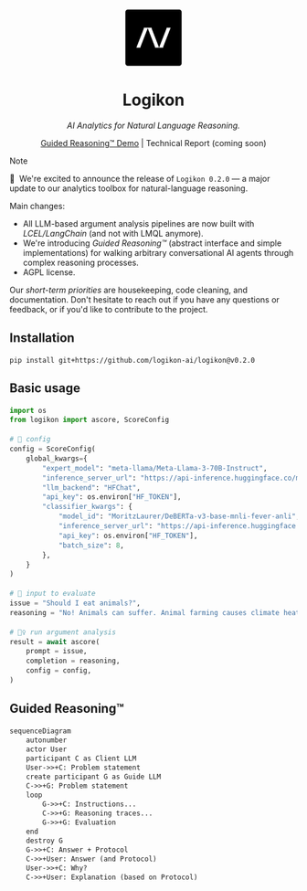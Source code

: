 
<div align="center">

<img src="./docs/logo_logikon_notext_withborder.png" alt="Logikon Logo" width=100></img>

# Logikon

*AI Analytics for Natural Language Reasoning.*

[Guided Reasoning™️ Demo](https://huggingface.co/spaces/logikon/benjamin-chat) | Technical Report (coming soon)

</div>

> [!NOTE]
> 🎉&nbsp; We're excited to announce the release of `Logikon 0.2.0` –– a major update to our analytics toolbox for natural-language reasoning. 

Main changes: 

* All LLM-based argument analysis pipelines are now built with _LCEL/LangChain_ (and not with LMQL anymore).
* We're introducing _Guided Reasoning™️_ (abstract interface and simple implementations) for walking arbitrary conversational AI agents through complex reasoning processes.
* AGPL license.

Our *short-term priorities* are housekeeping, code cleaning, and documentation. Don't hesitate to reach out if you have any questions or feedback, or if you'd like to contribute to the project.


## Installation 

```
pip install git+https://github.com/logikon-ai/logikon@v0.2.0
```

## Basic usage

```python
import os
from logikon import ascore, ScoreConfig

# 🔧 config 
config = ScoreConfig(
    global_kwargs={
        "expert_model": "meta-llama/Meta-Llama-3-70B-Instruct",
        "inference_server_url": "https://api-inference.huggingface.co/models/meta-llama/Meta-Llama-3-70B-Instruct",
        "llm_backend": "HFChat",
        "api_key": os.environ["HF_TOKEN"],
        "classifier_kwargs": {
            "model_id": "MoritzLaurer/DeBERTa-v3-base-mnli-fever-anli",
            "inference_server_url": "https://api-inference.huggingface.co/models/MoritzLaurer/DeBERTa-v3-base-mnli-fever-anli",
            "api_key": os.environ["HF_TOKEN"],
            "batch_size": 8,
        },
    }
)

# 📝 input to evaluate
issue = "Should I eat animals?",
reasoning = "No! Animals can suffer. Animal farming causes climate heating. Meat is not healthy.",

# 🏃‍♀️ run argument analysis
result = await ascore(
    prompt = issue,
    completion = reasoning,
    config = config,
)
```

## Guided Reasoning™️

```mermaid
sequenceDiagram
    autonumber
    actor User
    participant C as Client LLM
    User->>+C: Problem statement
    create participant G as Guide LLM
    C->>+G: Problem statement
    loop 
        G->>+C: Instructions...
        C->>+G: Reasoning traces...
        G->>+G: Evaluation
    end
    destroy G
    G->>+C: Answer + Protocol
    C->>+User: Answer (and Protocol)
    User->>+C: Why?
    C->>+User: Explanation (based on Protocol)
```

<!--
## Quickstart

Start server.

```sh
bash scripts/run_vllm_server.sh
```

Run python client.

```python
from logikon import ascore

await ascore(
    prompt="What are the main reasons for spending a week-end in New York?",
    completion="""
    The main reasons for spending a week-end in New York are:
    1. You can do great shopping.
    2. You can eat wonderful food.
    3. You can meet many interesting people and friends.
    """
)
```

## Development

```sh
# style check
hatch run lint:style

# format code
hatch run lint:fmt

# check types (mypy)
hatch run lint:typing

# run tests
hatch run test
```

-->


